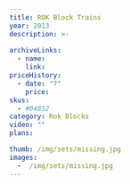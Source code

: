 ```yaml
---
title: ROK Block Trains
year: 2013
description: >-
  
archiveLinks:
  - name: 
    link: 
priceHistory:
  - date: "?"
    price: 
skus:
  - #04852
category: Rok Blocks
video: ""
plans:

thumb: /img/sets/missing.jpg
images:
  -  /img/sets/missing.jpg
---
```

